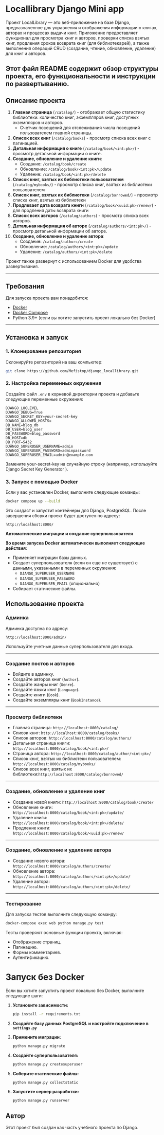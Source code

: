 # Locallibrary Django Mini app

Проект LocalLibrary — это веб-приложение на базе Django, предназначенное для управления и отображения информации о книгах, авторах и процессах выдачи книг. Приложение предоставляет функционал для просмотра книг и авторов, проверки списка взятых книг, продления сроков возврата книг (для библиотекарей), а также выполнения операций CRUD (создание, чтение, обновление, удаление) для книг и авторов.

Этот файл README содержит обзор структуры проекта, его функциональности и инструкции по развертыванию.
---

## Описание проекта

1. **Главная страница** (`/catalog/`) - отображает общую статистику библиотеки: количество книг, экземпляров книг, доступных экземпляров и авторов.
   - Счетчик посещений для отслеживания числа посещений пользователем главной страницы.
2. **Список всех книг** (`/catalog/books`) - просмотр списка всех книг с пагинацией.
3. **Детальная информация о книге** (`/catalog/book/<int:pk>/`) - просмотр детальной информации о книге.
4. **Создание, обновление и удаление книги**:
   - Создание: `/catalog/book/create`
   - Обновление: `/catalog/book/<int:pk>/update`
   - Удаление: `/catalog/book/<int:pk>/delete`
5. **Список книг, взятых их библиотеки пользователем** (`/catalog/mybooks/`) - просмотр списка книг, взятых из библиотеки пользователем
6. **Список книг, взятых их библиотеки** (`/catalog/borrowed/`) - просмотр списка книг, взятых из библиотеки
7. **Продлевает дата возврата книги** (`/catalog/book/<uuid:pk>/renew/`) - для продления даты возврата книги
8. **Список всех авторов** (`/catalog/authors`) - просмотр списка всех авторов.
3. **Детальная информация об авторе** (`/catalog/authors/<int:pk>/`) - просмотр детальной информации об авторе.
4. **Создание, обновление и удаление автора**:
   - Создание: `/catalog/authors/create`
   - Обновление: `/catalog/authors/<int:pk>/update`
   - Удаление: `/catalog/authors/<int:pk>/delete`

Проект также развернут с использованием Docker для удобства развертывания.

---

## Требования

Для запуска проекта вам понадобится:

- [Docker](https://www.docker.com/)
- [Docker Compose](https://docs.docker.com/compose/)
- Python 3.9+ (если вы хотите запустить проект локально без Docker)

---

## Установка и запуск

### 1. Клонирование репозитория

Склонируйте репозиторий на ваш компьютер:

```bash
git clone https://github.com/Mefistop/django_locallibrary.git
```

### 2. Настройка переменных окружения

Создайте файл `.env` в корневой директории проекта и добавьте следующие переменные окружения:

```env
DJANGO_LOGLEVEL
DJANGO_DEBUG=True
DJANGO_SECRET_KEY=your-secret-key
DJANGO_ALLOWED_HOSTS=
DB_NAME=blog_db
DB_USER=blog_user
DB_PASSWORD=blog_password
DB_HOST=db
DB_PORT=5432
DJANGO_SUPERUSER_USERNAME=admin
DJANGO_SUPERUSER_PASSWORD=adminpassword
DJANGO_SUPERUSER_EMAIL=admin@example.com
```
Замените your-secret-key на случайную строку (например, используйте Django Secret Key Generator ).

### 3. Запуск с помощью Docker

Если у вас установлен Docker, выполните следующие команды:

```bash
docker compose up --build
```

Это создаст и запустит контейнеры для Django, PostgreSQL. После завершения сборки проект будет доступен по адресу:
```env
http://localhost:8000/
```

**Автоматические миграции и создание суперпользователя**

**Во время запуска Docker автоматически выполняет следующие действия**:

- Применяет миграции базы данных.
- Создает суперпользователя (если он еще не существует) с данными, указанными в переменных окружения:
  - `DJANGO_SUPERUSER_USERNAME`
  - `DJANGO_SUPERUSER_PASSWORD`
  - `DJANGO_SUPERUSER_EMAIL` (опционально)
- Собирает статические файлы.



## Использование проекта

### Админка

Админка доступна по адресу:
```env
http://localhost:8000/admin/
```

Используйте учетные данные суперпользователя для входа.

---

### Создание постов и авторов

- Войдите в админку.
- Создайте авторов книг (`Author`).
- Создайте жанры книг (`Genre`).
- Создайте языки книг (`Language`).
- Создайте книги (`Book`).
- Создайте экземпляры книг (`BookInstance`).

---

### Просмотр библиотеки

- Главная страница: `http://localhost:8000/catalog/`
- Список книг: `http://localhost:8000/catalog/books/`
- Список авторов: `http://localhost:8000/catalog/authors/`
- Детальная страница книги: `http://localhost:8000/catalog/book/<int:pk>/`
- Страница автора: `http://localhost:8000/catalog/author/<int:pk>/`
- Список книг, взятых их библиотеки пользователем: `http://localhost:8000/catalog/mybooks/`
- Список всех книг, взятых их библиотеки:`http://localhost:8000/catalog/borrowed/`

---

### Создание, обновление и удаление книг

- Создание новой книги: `http://localhost:8000/catalog/book/create/`
- Обновление книги: `http://localhost:8000/catalog/book/<int:pk>/update/`
- Удаление книги: `http://localhost:8000/catalog/book/<int:pk>/delete/`
- Продление книги: `http://localhost:8000/catalog/book/<uuid:pk>/renew/`

---

### Создание, обновление и удаление автора

- Создание нового автора: `http://localhost:8000/catalog/authors/create/`
- Обновление автора: `http://localhost:8000/catalog/authors/<int:pk>/update/`
- Удаление автора: `http://localhost:8000/catalog/authors/<int:pk>/delete/`

---

### Тестирование

Для запуска тестов выполните следующую команду:

```bash
docker-compose exec web python manage.py test
```
Тесты проверяют основные функции проекта, включая:

- Отображение страниц.
- Пагинацию.
- Формы комментариев.
- Аутентификацию.

# Запуск без Docker

Если вы хотите запустить проект локально без Docker, выполните следующие шаги:

1. **Установите зависимости:**

   ```bash
   pip install -r requirements.txt
   ```
2. **Создайте базу данных PostgreSQL и настройте подключение в `settings.py`**
3. **Примените миграции:**
   ```bash
   python manage.py migrate
   ```
4. **Создайте суперпользователя:**
   ```bash
   python manage.py createsuperuser
   ```
5. **Соберите статические файлы:**
   ```bash
   python manage.py collectstatic
   ```
6. **Запустите сервер разработки:**
   ```bash
   python manage.py runserver
   ```

## Автор
Этот проект был создан как часть учебного проекта по Django.
